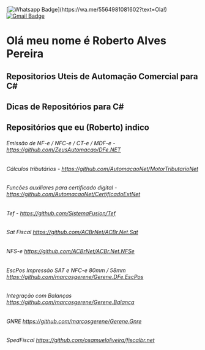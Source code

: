 [![Whatsapp Badge](https://img.shields.io/badge/-Whatsapp-4CA143?style=flat-square&labelColor=4CA143&logo=whatsapp&logoColor=white&link=https://wa.me/5564981081602?text=Ola!)](https://wa.me/5564981081602?text=Ola!) [![Gmail Badge](https://img.shields.io/badge/-robertoalvespereira18@gmail.com-c14438?style=flat-square&logo=gmail&logoColor=white&link=mailto:robertoalvespereira18@gmail.com)](mailto:robertoalvespereira18@gmail.com) 


# Olá meu nome é Roberto Alves Pereira

## Repositorios Uteis de Automação Comercial para C#
## Dicas de Repositórios para C# 

## Repositórios que eu (Roberto) indico


###### Emissão de NF-e / NFC-e / CT-e / MDF-e - https://github.com/ZeusAutomacao/DFe.NET
###### Cálculos tributários - https://github.com/AutomacaoNet/MotorTributarioNet
###### Funcões auxiliares para certificado digital - https://github.com/AutomacaoNet/CertificadoExtNet
###### Tef - https://github.com/SistemaFusion/Tef
###### Sat Fiscal https://github.com/ACBrNet/ACBr.Net.Sat
###### NFS-e https://github.com/ACBrNet/ACBr.Net.NFSe
###### EscPos Impressão SAT e NFC-e 80mm / 58mm https://github.com/marcosgerene/Gerene.DFe.EscPos
###### Integração com Balanças https://github.com/marcosgerene/Gerene.Balanca
###### GNRE https://github.com/marcosgerene/Gerene.Gnre
###### SpedFiscal https://github.com/osamueloliveira/fiscalbr.net
